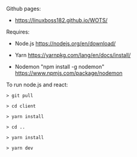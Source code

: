 Github pages:

  - https://linuxboss182.github.io/WOTS/

Requires:

  - Node.js https://nodejs.org/en/download/
  
  - Yarn https://yarnpkg.com/lang/en/docs/install/
    
  - Nodemon "npm install -g nodemon" https://www.npmjs.com/package/nodemon


To run node.js and react:

    > git pull
    
    > cd client
    
    > yarn install
    
    > cd ..
    
    > yarn install
    
    > yarn dev
    
